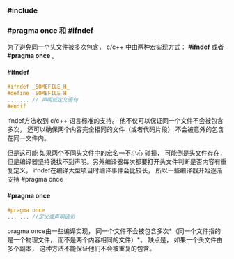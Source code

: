 ### #include



### #pragma once 和  #ifndef

为了避免同一个头文件被多次包含， c/c++ 中由两种宏实现方式： **#ifndef** 或者 **#pragma once** 。

#### #ifndef

```c++
#ifndef _SOMEFILE_H_
#define _SOMEFILE_H_
... ... // 声明或定义语句
#endif
```

ifndef方法收到 c/c++ 语言标准的支持。 他不仅可以保证同一个文件不会被包含多次， 还可以确保两个内容完全相同的文件（或者代码片段） 不会被意外的包含在同一文件内。

但是这可能 如果两个不同头文件中的宏名一不小心 碰撞， 可能倒是头文件存在，但是编译器坚持说找不到声明。另外编译器每次都要打开头文件判断是否内容有重复定义， ifndef在编译大型项目时编译事件会比较长， 所以一些编译器开始逐渐支持 #pragma once

#### #pragma once

```c++
#pragma once
... ... //定义或声明语句
```

pragma once由一些编译实现， 同一个文件不会被包含多次*（同一个文件指的是一个物理文件， 而不是两个内容相同的文件）*。 缺点是， 如果一个头文件由多个副本， 这种方法不能保证他们不会被重复的包含。



